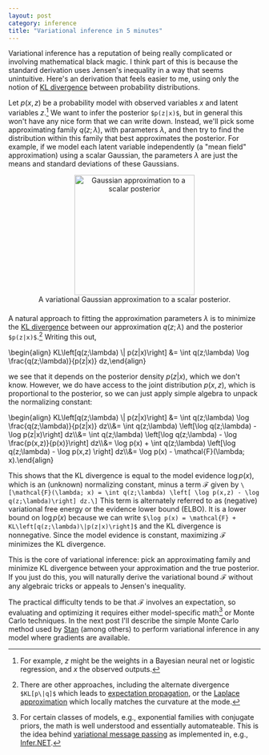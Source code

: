 ```yaml
---
layout: post
category: inference
title: "Variational inference in 5 minutes"
---
```


Variational inference has a reputation of being really complicated or involving mathematical black magic. I think part of this is because the standard derivation uses Jensen's inequality in a way that seems unintuitive. Here's an derivation that feels easier to me, using only the notion of [KL divergence](https://en.wikipedia.org/wiki/Kullback%E2%80%93Leibler_divergence) between probability distributions. 

Let $p(x,z)$ be a probability model with observed variables $x$ and latent variables $z$.[^1] We want to infer the posterior `$p(z|x)$`, but in general this won't have any nice form that we can write down. Instead, we'll pick some approximating family $q(z;\lambda)$, with parameters $\lambda$, and then try to find the distribution within this family that best approximates the posterior. For example, if we model each latent variable independently (a "mean field" approximation) using a scalar Gaussian, the parameters $\lambda$ are just the means and standard deviations of these Gaussians. 

<div style="margin: 0 auto; text-align: center; padding-bottom: 0.5em">
<img src="{{ site.url }}/assets/images/variational_approximation.png" width="240" alt="Gaussian approximation to a scalar posterior"><br/>
A variational Gaussian approximation to a scalar posterior.
</div>

A natural approach to fitting the approximation parameters $\lambda$ is to minimize the [KL divergence](https://en.wikipedia.org/wiki/Kullback%E2%80%93Leibler_divergence) between our approximation $q(z;\lambda)$ and the posterior `$p(z|x)$`.[^2] Writing this out,

\begin{align}
KL\left\[q(z;\lambda) \\| p(z|x)\right\] &= \int q(z;\lambda) \log \frac{q(z;\lambda)}{p(z|x)} dz,\end{align}

we see that it depends on the posterior density $p(z|x)$, which we don't know. However, we do have access to the joint distribution $p(x, z)$, which is proportional to the posterior, so we can just apply simple algebra to unpack the normalizing constant:

\begin{align}
KL\left\[q(z;\lambda) \\| p(z|x)\right\] &= \int q(z;\lambda) \log \frac{q(z;\lambda)}{p(z|x)} dz\\\\&= \int q(z;\lambda) \left\[\log q(z;\lambda) - \log p(z|x)\right\] dz\\\\&= \int q(z;\lambda) \left\[\log q(z;\lambda) - \log \frac{p(x,z)}{p(x)}\right\] dz\\\\&= \log p(x) + \int q(z;\lambda) \left\[\log q(z;\lambda) - \log p(x,z) \right\] dz\\\\&= \log p(x) - \mathcal{F}(\lambda; x).\end{align}

This shows that the KL divergence is equal to the model evidence $\log p(x)$, which is an (unknown) normalizing constant, minus a term $\mathcal{F}$ given by
`\[\mathcal{F}(\lambda; x) = \int q(z;\lambda) \left[ \log p(x,z) - \log q(z;\lambda)\right] dz.\]` This term is alternately referred to as (negative) variational free energy or the evidence lower bound (ELBO). It is a lower bound on $\log p(x)$ because we can write `$\log p(x) = \mathcal{F} + KL\left[q(z;\lambda)\|p(z|x)\right]$` and the KL divergence is nonnegative. Since the model evidence is constant, maximizing $\mathcal{F}$ minimizes the KL divergence.

This is the core of variational inference: pick an approximating family and minimize KL divergence between your approximation and the true posterior. If you just do this, you will naturally derive the variational bound $\mathcal{F}$ without any algebraic tricks or appeals to Jensen's inequality. 

The practical difficulty tends to be that $\mathcal{F}$ involves an expectation, so evaluating and optimizing it requires either model-specific math[^3] or Monte Carlo techniques. In the next post I'll describe the simple Monte Carlo method used by [Stan](http://mc-stan.org/) (among others) to perform variational inference in any model where gradients are available. 

[^1]: For example, $z$ might be the weights in a Bayesian neural net or logistic regression, and $x$ the observed outputs. 
[^2]: There are other approaches, including the alternate divergence `$KL[p\|q]$` which leads to [expectation propagation](http://research.microsoft.com/en-us/um/people/minka/papers/ep/), or the [Laplace approximation](http://www.cs.toronto.edu/~mackay/itprnn/ps/343.344.pdf) which locally matches the curvature at the mode. 
[^3]: For certain classes of models, e.g., exponential families with conjugate priors, the math is well understood and essentially automateable. This is the idea behind [variational message passing](http://www.jmlr.org/papers/volume6/winn05a/winn05a.pdf) as implemented in, e.g., [Infer.NET](http://research.microsoft.com/en-us/um/cambridge/projects/infernet/).
